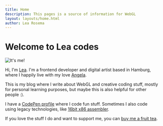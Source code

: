 ```yaml
---
title: Home
description: This pages is a source of information for WebGL
layout: layouts/home.html
author: Lea Rosema
---
```


# Welcome to Lea codes

<img src="https://avatars.githubusercontent.com/u/949950?v=4" class="avatar" alt="It's me!">

Hi, I'm [Lea](https://twitter.com/lea_rosema/). I'm a frontend developer and digital artist based in Hamburg, where I happily live with my love [Angela](https://twitter.com/agalliat/).

This is my blog where I write about WebGL and creative coding stuff,
mostly for personal learning purposes, but maybe this is also helpful for other people :).

I have a [CodePen profile](https://codepen.io/terabaud/) where I code fun stuff.
Sometimes I also code using legacy technologies, like [16bit x86 assembler](https://gist.github.com/learosema/5b217f2cb8171c87c9a30a4a2957b31d).

If you love the stuff I do and want to support me, you can [buy me a fruit tea](https://ko-fi.com/learosema).
